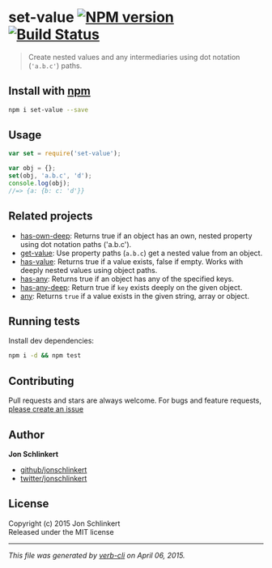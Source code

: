 # set-value [![NPM version](https://badge.fury.io/js/set-value.svg)](http://badge.fury.io/js/set-value)  [![Build Status](https://travis-ci.org/jonschlinkert/set-value.svg)](https://travis-ci.org/jonschlinkert/set-value) 

> Create nested values and any intermediaries using dot notation (`'a.b.c'`) paths.

## Install with [npm](npmjs.org)

```bash
npm i set-value --save
```

## Usage

```js
var set = require('set-value');

var obj = {};
set(obj, 'a.b.c', 'd');
console.log(obj);
//=> {a: {b: c: 'd'}}
```

## Related projects
 * [has-own-deep](https://github.com/jonschlinkert/has-own-deep): Returns true if an object has an own, nested property using dot notation paths ('a.b.c').
 * [get-value](https://github.com/jonschlinkert/get-value): Use property paths (`a.b.c`) get a nested value from an object.
 * [has-value](https://github.com/jonschlinkert/has-value): Returns true if a value exists, false if empty. Works with deeply nested values using object paths.
 * [has-any](https://github.com/jonschlinkert/has-any): Returns true if an object has any of the specified keys.
 * [has-any-deep](https://github.com/jonschlinkert/has-any-deep): Return true if `key` exists deeply on the given object. 
 * [any](https://github.com/jonschlinkert/any): Returns `true` if a value exists in the given string, array or object.  

## Running tests
Install dev dependencies:

```bash
npm i -d && npm test
```

## Contributing
Pull requests and stars are always welcome. For bugs and feature requests, [please create an issue](https://github.com/jonschlinkert/set-value/issues)

## Author

**Jon Schlinkert**

+ [github/jonschlinkert](https://github.com/jonschlinkert)
+ [twitter/jonschlinkert](http://twitter.com/jonschlinkert) 

## License
Copyright (c) 2015 Jon Schlinkert  
Released under the MIT license

***

_This file was generated by [verb-cli](https://github.com/assemble/verb-cli) on April 06, 2015._

<!-- deps: mocha should -->
